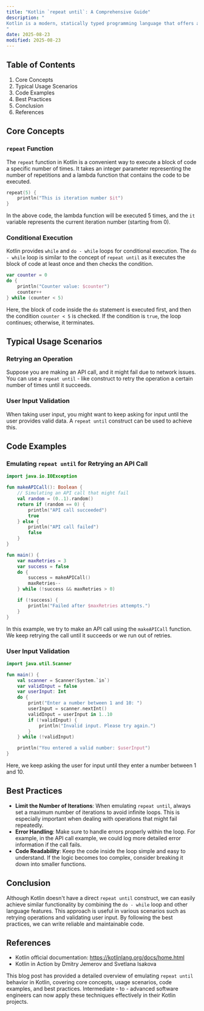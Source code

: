 ```yaml
---
title: "Kotlin `repeat until`: A Comprehensive Guide"
description: "
Kotlin is a modern, statically typed programming language that offers a plethora of features to simplify and enhance the development process. While Kotlin has built - in functions like `repeat` and conditional constructs, there isn't a direct `repeat until` construct like in some other languages. However, we can combine existing Kotlin features to achieve similar functionality. In this blog post, we'll explore the core concepts, typical usage scenarios, and best practices related to emulating a `repeat until` behavior in Kotlin.
"
date: 2025-08-23
modified: 2025-08-23
---
```


## Table of Contents
1. Core Concepts
2. Typical Usage Scenarios
3. Code Examples
4. Best Practices
5. Conclusion
6. References

## Core Concepts
### `repeat` Function
The `repeat` function in Kotlin is a convenient way to execute a block of code a specific number of times. It takes an integer parameter representing the number of repetitions and a lambda function that contains the code to be executed.

```kotlin
repeat(5) {
    println("This is iteration number $it")
}
```
In the above code, the lambda function will be executed 5 times, and the `it` variable represents the current iteration number (starting from 0).

### Conditional Execution
Kotlin provides `while` and `do - while` loops for conditional execution. The `do - while` loop is similar to the concept of `repeat until` as it executes the block of code at least once and then checks the condition.

```kotlin
var counter = 0
do {
    println("Counter value: $counter")
    counter++
} while (counter < 5)
```
Here, the block of code inside the `do` statement is executed first, and then the condition `counter < 5` is checked. If the condition is `true`, the loop continues; otherwise, it terminates.

## Typical Usage Scenarios
### Retrying an Operation
Suppose you are making an API call, and it might fail due to network issues. You can use a `repeat until` - like construct to retry the operation a certain number of times until it succeeds.

### User Input Validation
When taking user input, you might want to keep asking for input until the user provides valid data. A `repeat until` construct can be used to achieve this.

## Code Examples

### Emulating `repeat until` for Retrying an API Call
```kotlin
import java.io.IOException

fun makeAPICall(): Boolean {
    // Simulating an API call that might fail
    val random = (0..1).random()
    return if (random == 0) {
        println("API call succeeded")
        true
    } else {
        println("API call failed")
        false
    }
}

fun main() {
    var maxRetries = 3
    var success = false
    do {
        success = makeAPICall()
        maxRetries--
    } while (!success && maxRetries > 0)

    if (!success) {
        println("Failed after $maxRetries attempts.")
    }
}
```
In this example, we try to make an API call using the `makeAPICall` function. We keep retrying the call until it succeeds or we run out of retries.

### User Input Validation
```kotlin
import java.util.Scanner

fun main() {
    val scanner = Scanner(System.`in`)
    var validInput = false
    var userInput: Int
    do {
        print("Enter a number between 1 and 10: ")
        userInput = scanner.nextInt()
        validInput = userInput in 1..10
        if (!validInput) {
            println("Invalid input. Please try again.")
        }
    } while (!validInput)

    println("You entered a valid number: $userInput")
}
```
Here, we keep asking the user for input until they enter a number between 1 and 10.

## Best Practices
- **Limit the Number of Iterations**: When emulating `repeat until`, always set a maximum number of iterations to avoid infinite loops. This is especially important when dealing with operations that might fail repeatedly.
- **Error Handling**: Make sure to handle errors properly within the loop. For example, in the API call example, we could log more detailed error information if the call fails.
- **Code Readability**: Keep the code inside the loop simple and easy to understand. If the logic becomes too complex, consider breaking it down into smaller functions.

## Conclusion
Although Kotlin doesn't have a direct `repeat until` construct, we can easily achieve similar functionality by combining the `do - while` loop and other language features. This approach is useful in various scenarios such as retrying operations and validating user input. By following the best practices, we can write reliable and maintainable code.

## References
- Kotlin official documentation: https://kotlinlang.org/docs/home.html
- Kotlin in Action by Dmitry Jemerov and Svetlana Isakova

This blog post has provided a detailed overview of emulating `repeat until` behavior in Kotlin, covering core concepts, usage scenarios, code examples, and best practices. Intermediate - to - advanced software engineers can now apply these techniques effectively in their Kotlin projects. 